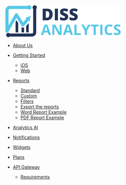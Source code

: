 <div class="logo">
	<a href="https://diss-dev-team.github.io/DA-Doc/#">
		<img src="_media/logo.png?v1" alt="DISS Analytics" class="img-responsive" />
	</a>
</div>

* [About Us](/)
* [Getting Started](getting-started.md?id=getting-started)
	* [iOS](getting-started.md?id=ios-app)
	* [Web](getting-started.md?id=web-app)

* [Reports](reports.md?id=reports)

	* [Standard](reports.md?id=standard)
	* [Custom](reports.md?id=custom)
	* [Filters](reports.md?id=filters)
	* [Export the reports](reports.md?id=excel)
	* [Word Report Example](reports.md?id=word)
	* [PDF Report Example](reports.md?id=pdf)

* [Analytics AI](analytics.md)
* [Notifications](notifications.md)
* [Widgets](widgets.md)
* [Plans](plans.md)
* [API Gateway](gateway.md?id=api-gateway)
	* [Requirements](gateway.md)
